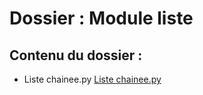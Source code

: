 # Dossier : Module liste
 
 ## Contenu du dossier : 
- Liste chainee.py [Liste chainee.py](./Liste_chainee.py)
